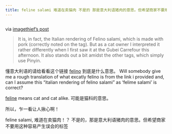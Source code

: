 ```yaml
---
title: feline salami 难道在卖猫肉 不是的 那是意大利语猪肉的意思。但希望商家不要用这种容易产生误会的标签
---
```


<p><img src="http://news.imagethief.com/photos/post_images/images/9102/425x319.aspx" alt="" /></p>

<p>via <a href="http://news.imagethief.com/blogs/china/archive/2007/06/02/not-very-appetizing.aspx">imagethief&#8217;s post</a></p>

<blockquote>
  <p>It is, in fact, the Italian rendering of Felino salami, which is made with pork (correctly noted on the tag). But as a cat owner I interpreted it rather differently when I first saw it at the Gubei Carrefour this afternoon. It also stands out a bit amidst the other tags, which simply use Pinyin.</p>
</blockquote>

<p>懂意大利语的请给看看这个链接 <a href="http://www.google.com/search?q=define%3AFelino">felino</a> 到底是什么意思。 Will somebody give me a rough translation of what excatly felino is from the link i provided and, can I assume this &#8220;italian rendering of felino salami&#8221; as &#8216;felime salami&#8217; is correct?</p>

<p><a href="http://www.google.com/search?q=define%3AFelino">feline</a> means cat and cat alike. 可能是猫科的意思。</p>

<p>所以，乍一看让人揪心啊！</p>

<p>feline salami, 难道在卖猫肉！？ 不是的，那是意大利语猪肉的意思。但希望商家不要用这种容易产生误会的标签</p>
